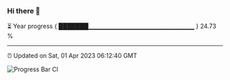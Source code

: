 ### Hi there 👋

⏳ Year progress { ███████▁▁▁▁▁▁▁▁▁▁▁▁▁▁▁▁▁▁▁▁▁▁▁ } 24.73 %

---

⏰ Updated on Sat, 01 Apr 2023 06:12:40 GMT

![Progress Bar CI](https://github.com/liununu/liununu/workflows/Progress%20Bar%20CI/badge.svg)
